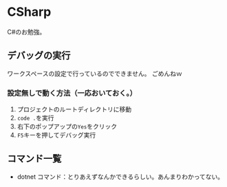 # CSharp

C#のお勉強。

## デバッグの実行

ワークスペースの設定で行っているのでできません。  ごめんねｗ  

### 設定無しで動く方法（一応おいておく。）

1. プロジェクトのルートディレクトリに移動
1. `code .`を実行
1. 右下のポップアップの`Yes`をクリック
1. `F5`キーを押してデバッグ実行

## コマンド一覧

- dotnet コマンド：とりあえずなんかできるらしい。あんまりわかってない。
